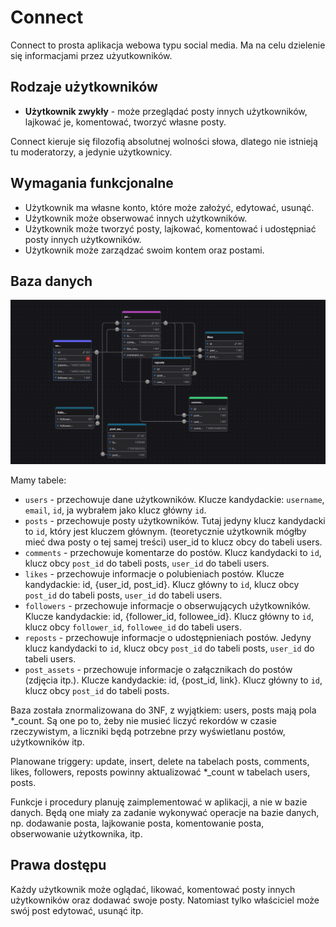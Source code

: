 # Connect

Connect to prosta aplikacja webowa typu social media. Ma na celu dzielenie się informacjami przez użyutkowników.

## Rodzaje użytkowników

- **Użytkownik zwykły** - może przeglądać posty innych użytkowników, lajkować je, komentować, tworzyć własne posty.

Connect kieruje się filozofią absolutnej wolności słowa, dlatego nie istnieją tu moderatorzy, a jedynie użytkownicy.

## Wymagania funkcjonalne

- Użytkownik ma własne konto, które może założyć, edytować, usunąć.
- Użytkownik może obserwować innych użytkowników.
- Użytkownik może tworzyć posty, lajkować, komentować i udostępniać posty innych użytkowników.
- Użytkownik może zarządzać swoim kontem oraz postami.

## Baza danych

![diagram](schema.png)


Mamy tabele:

- `users` - przechowuje dane użytkowników. Klucze kandydackie: `username`, `email`, `id`, ja wybrałem jako klucz główny `id`.
- `posts` - przechowuje posty użytkowników. Tutaj jedyny klucz kandydacki to `id`, który jest kluczem głównym. (teoretycznie użytkownik mógłby mieć dwa posty o tej samej treści) user_id to klucz obcy do tabeli users.
- `comments` - przechowuje komentarze do postów. Klucz kandydacki to `id`, klucz obcy `post_id` do tabeli posts, `user_id` do tabeli users.
- `likes` - przechowuje informacje o polubieniach postów. Klucze kandydackie: id, {user_id, post_id}. Klucz główny to `id`, klucz obcy `post_id` do tabeli posts, `user_id` do tabeli users.
- `followers` - przechowuje informacje o obserwujących użytkowników. Klucze kandydackie: id, {follower_id, followee_id}. Klucz główny to `id`, klucz obcy `follower_id`, `followee_id` do tabeli users.
- `reposts` - przechowuje informacje o udostępnieniach postów. Jedyny klucz kandydacki to `id`, klucz obcy `post_id` do tabeli posts, `user_id` do tabeli users.
- `post_assets` - przechowuje informacje o załącznikach do postów (zdjęcia itp.). Klucze kandydackie: id, {post_id, link}. Klucz główny to `id`, klucz obcy `post_id` do tabeli posts.

Baza została znormalizowana do 3NF, z wyjątkiem: users, posts mają pola *_count. Są one po to, żeby nie musieć liczyć rekordów w czasie rzeczywistym, a liczniki będą potrzebne przy wyświetlanu postów, użytkowników itp.

Planowane triggery: update, insert, delete na tabelach posts, comments, likes, followers, reposts powinny aktualizować *_count w tabelach users, posts.

Funkcje i procedury planuję zaimplementować w aplikacji, a nie w bazie danych. Będą one miały za zadanie wykonywać operacje na bazie danych, np. dodawanie posta, lajkowanie posta, komentowanie posta, obserwowanie użytkownika, itp.

## Prawa dostępu

Każdy użytkownik może oglądać, likować, komentować posty innych użytkowników oraz dodawać swoje posty. Natomiast tylko właściciel może swój post edytować, usunąć itp.